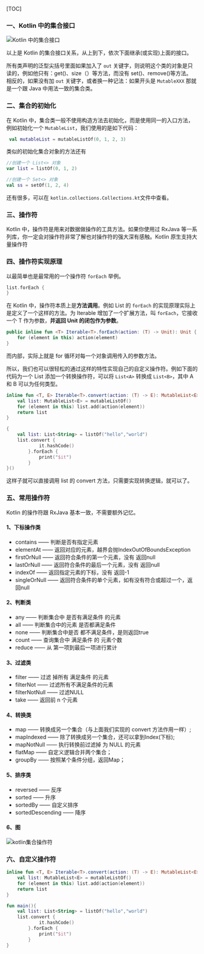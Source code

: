 [TOC]

### 一、Kotlin 中的集合接口

![Kotlin 中的集合接口](http://r.photo.store.qq.com/psb?/V14L47VC0w3vOf/ST.HjLgsIpaXD*wNJQLQCJS..4GotaTGXVF1RDpQXm4!/r/dFQBAAAAAAAA)

以上是 Kotlin 的集合接口关系，从上到下，依次下面继承(或实现)上面的接口。 

所有类声明的泛型尖括号里面如果加入了 `out` 关键字，则说明这个类的对象是只读的，例如他只有：get()、size（）等方法，而没有 set()、remove()等方法。
相反的，如果没有加 `out` 关键字，或者换一种记法：如果开头是 `MutableXXX` 那就是一个跟 Java 中用法一致的集合类。



### 二、集合的初始化

在 Kotlin 中，集合类一般不使用构造方法去初始化，而是使用同一的入口方法，例如初始化一个 `MutableList`，我们使用的是如下代码：

```kotlin
 val mutableList = mutableListOf(0, 1, 2, 3) 
```

类似的初始化集合对象的方法还有

```kotlin
//创建一个 List<> 对象
var list = listOf(0, 1, 2)

//创建一个 Set<> 对象
val ss = setOf(1, 2, 4)
```

还有很多，可以在 `kotlin.collections.Collections.kt`文件中查看。



### 三、操作符

Kotlin 中，操作符是用来对数据做操作的工具方法。如果你使用过 RxJava 等一系列库，你一定会对操作符非常了解也对操作符的强大深有感触。Kotlin 原生支持大量操作符



### 四、操作符实现原理

以最简单也是最常用的一个操作符 `forEach` 举例。 

```kotlin
list.forEach {          
}
```

在 Kotlin 中，操作符本质上是**方法调用**。例如 List 的 `forEach` 的实现原理实际上是定义了一个这样的方法。为 Iterable 增加了一个扩展方法，叫 `forEach`，它接收一个 T 作为参数，**并返回 Unit 的闭包作为参数**。 

```kotlin
public inline fun <T> Iterable<T>.forEach(action: (T) -> Unit): Unit {
    for (element in this) action(element)
}
```

而内部，实际上就是 for 循环对每一个对象调用传入的参数方法。 

所以，我们也可以很轻松的通过这样的特性实现自己的自定义操作符。例如下面的代码为一个 List 添加一个转换操作符，可以将 `List<A>` 转换成 `List<B>`，其中 A 和 B 可以为任何类型。

```kotlin
inline fun <T, E> Iterable<T>.convert(action: (T) -> E): MutableList<E> {
    val list: MutableList<E> = mutableListOf()
    for (element in this) list.add(action(element))
    return list
}

{
    val list: List<String> = listOf("hello","world")
    list.convert {
            it.hashCode()
        }.forEach {
            print("$it")
        }
}()
```

这样子就可以直接调用 list 的 convert 方法，只需要实现转换逻辑，就可以了。



### 五、常用操作符

Kotlin 的操作符跟 RxJava 基本一致，不需要额外记忆。

#### 1、下标操作类

- contains —— 判断是否有指定元素
- elementAt —— 返回对应的元素，越界会抛IndexOutOfBoundsException
- firstOrNull —— 返回符合条件的第一个元素，没有 返回null
- lastOrNull —— 返回符合条件的最后一个元素，没有 返回null
- indexOf —— 返回指定元素的下标，没有 返回-1
- singleOrNull —— 返回符合条件的单个元素，如有没有符合或超过一个，返回null

#### 2、判断类

- any —— 判断集合中 是否有满足条件 的元素
- all —— 判断集合中的元素 是否都满足条件
- none —— 判断集合中是否 都不满足条件，是则返回true 
- count —— 查询集合中 满足条件 的 元素个数
- reduce —— 从 第一项到最后一项进行累计

#### 3、过滤类

- filter —— 过滤 掉所有 满足条件 的元素
- filterNot —— 过滤所有不满足条件的元素
- filterNotNull —— 过滤NULL
- take —— 返回前 n 个元素 

#### 4、转换类

- map —— 转换成另一个集合（与上面我们实现的 convert 方法作用一样）;
- mapIndexed —— 除了转换成另一个集合，还可以拿到Index(下标);
- mapNotNull —— 执行转换前过滤掉 为 NULL 的元素
- flatMap —— 自定义逻辑合并两个集合；
- groupBy —— 按照某个条件分组，返回Map；

#### 5、排序类

- reversed —— 反序
- sorted —— 升序
- sortedBy —— 自定义排序
- sortedDescending —— 降序

#### 6、图

![kotlin集合操作符](http://r.photo.store.qq.com/psb?/V14L47VC0w3vOf/ib6OmmoATOp3ZgXcsKHZZro6yhWvMGcuM3EZBcxAyWE!/r/dL8AAAAAAAAA)



### 六、自定义操作符

```kotlin
inline fun <T, E> Iterable<T>.convert(action: (T) -> E): MutableList<E> {
    val list: MutableList<E> = mutableListOf()
    for (element in this) list.add(action(element))
    return list
}

fun main(){
    val list: List<String> = listOf("hello","world")
    list.convert {
            it.hashCode()
        }.forEach {
            print("$it")
        }
}
```

